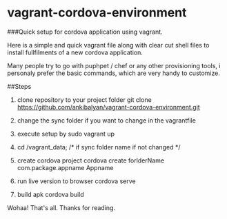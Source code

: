 # vagrant-cordova-environment
###Quick setup for cordova application using vagrant.

Here is a simple and quick vagrant file along with clear cut shell files to install fullfilments of a new cordova application.

Many people try to go with puphpet / chef or any other provisioning tools, i personaly prefer the basic commands, which are very handy to customize.

##Steps
1. clone repository to your project folder
git clone https://github.com/ankibalyan/vagrant-cordova-environment.git

2. change the sync folder if you want to change in the vagrantfile

3. execute setup by 
sudo vagrant up

4. cd /vagrant_data; /* if sync folder name if not changed */

5. create cordova project
cordova create forlderName com.package.appname Appname

6. run live version to browser
cordova serve

7. build apk
cordova build

Wohaa! That's all. Thanks for reading.
